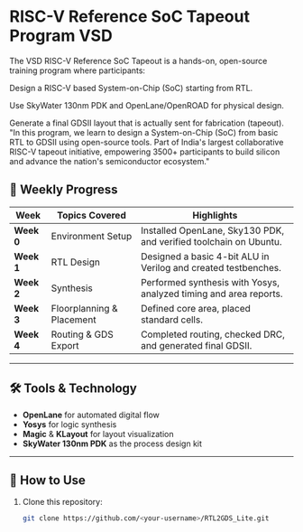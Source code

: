 # RISC-V Reference SoC Tapeout Program VSD

The VSD RISC-V Reference SoC Tapeout is a hands-on, open-source training program where participants:

Design a RISC-V based System-on-Chip (SoC) starting from RTL.

Use SkyWater 130nm PDK and OpenLane/OpenROAD for physical design.

Generate a final GDSII layout that is actually sent for fabrication (tapeout).
"In this program, we learn to design a System-on-Chip (SoC) from basic RTL to GDSII using open-source tools. Part of India's largest collaborative RISC-V tapeout initiative, empowering 3500+ participants to build silicon and advance the nation's semiconductor ecosystem."

## 📅 Weekly Progress

| Week | Topics Covered | Highlights |
|------|-----------------|------------|
| **Week 0** | Environment Setup | Installed OpenLane, Sky130 PDK, and verified toolchain on Ubuntu. |
| **Week 1** | RTL Design | Designed a basic 4-bit ALU in Verilog and created testbenches. |
| **Week 2** | Synthesis | Performed synthesis with Yosys, analyzed timing and area reports. |
| **Week 3** | Floorplanning & Placement | Defined core area, placed standard cells. |
| **Week 4** | Routing & GDS Export | Completed routing, checked DRC, and generated final GDSII. |

---

## 🛠️ Tools & Technology
- **OpenLane** for automated digital flow  
- **Yosys** for logic synthesis  
- **Magic** & **KLayout** for layout visualization  
- **SkyWater 130nm PDK** as the process design kit

---

## 🚀 How to Use
1. Clone this repository:
   ```bash
   git clone https://github.com/<your-username>/RTL2GDS_Lite.git

